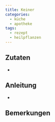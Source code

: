 ```yaml
---
title: Keiner
categories:
  - küche
  - apotheke
tags:
  - rezept
  - heilpflanzen
---
```


## Zutaten
* 

## Anleitung
* 

## Bemerkungen
<!--stackedit_data:
eyJoaXN0b3J5IjpbNjk0ODE0MDUwLDkwMzAyODYyOSwtMjM1Nz
g5Njc3XX0=
-->